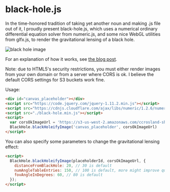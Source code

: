 # black-hole.js #

In the time-honored tradition of taking yet another noun and making .js file out of it, I proudly present black-hole.js, which uses a numerical ordinary differential equation solver from numeric.js, and some nice WebGL utilities from glfx.js, to render the gravitational lensing of a black hole.

![black hole image](https://s3-us-west-2.amazonaws.com/ccrosland-share-bucket/black-hole/blackhole.PNG)

For an explanation of how it works, see [the blog post](http://cliffcrosland.tumblr.com/post/115981256393/black-hole-js).

Note: due to HTML5's security restrictions, you must either render images from your own domain or from a server where CORS is ok. I believe the default CORS settings for S3 buckets work fine.

Usage:
```html
<div id="canvas_placeholder"></div>
<script src="https://code.jquery.com/jquery-1.11.2.min.js"></script>
<script src="https://cdnjs.cloudflare.com/ajax/libs/numeric/1.2.6/numeric.js"></script>
<script src="./black-hole.min.js"></script>
<script>
  var corsOkImageUrl = 'https://s3-us-west-2.amazonaws.com/ccrosland-share-bucket/black-hole/milkyway.jpg';
  BlackHole.blackHoleifyImage('canvas_placeholder', corsOkImageUrl)
</script>
```

You can also specify some parameters to change the gravitational lensing effect:
```html
<script>
  BlackHole.blackHoleifyImage(placeholderId, corsOkImageUrl, {
    distanceFromBlackHole: 20, // 30 is default
    numAngleTableEntries: 150, // 100 is default, more might improve quality but impact performance
    fovAngleInDegrees: 60, // 80 is default
  });
</script>
```
